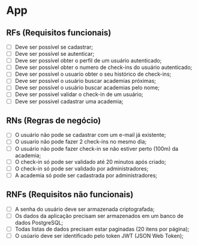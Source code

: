 # App

## RFs (Requisitos funcionais)

- [ ] Deve ser possível se cadastrar;
- [ ] Deve ser possível se autenticar;
- [ ] Deve ser possível obter o perfil de um usuário autenticado;
- [ ] Deve ser possível obter o numero de check-ins do usuário autenticado;
- [ ] Deve ser possível o usuario obter o seu histórico de check-ins;
- [ ] Deve ser possível o usuário buscar academias próximas;
- [ ] Deve ser possível o usuário buscar academias pelo nome;
- [ ] Deve ser possivel validar o check-in de um usuário;
- [ ] Deve ser possivel cadastrar uma academia;

## RNs (Regras de negócio)

- [ ] O usuário não pode se cadastrar com um e-mail já existente;
- [ ] O usuario não pode fazer 2 check-ins no mesmo dia;
- [ ] O usuário não pode fazer check-in se não estiver perto (100m) da academia;
- [ ] O check-in só pode ser validado até 20 minutos após criado;
- [ ] O check-in só pode ser validado por administradores;
- [ ] A academia só pode ser cadastrada por administradores;

## RNFs (Requisitos não funcionais)

- [ ] A senha do usuário deve ser armazenada criptografada;
- [ ] Os dados da aplicação precisam ser armazenados em um banco de dados PostgreSQL;
- [ ] Todas listas de dados precisam estar paginadas (20 itens por página);
- [ ] O usúario deve ser identificado pelo token JWT (JSON Web Token);
